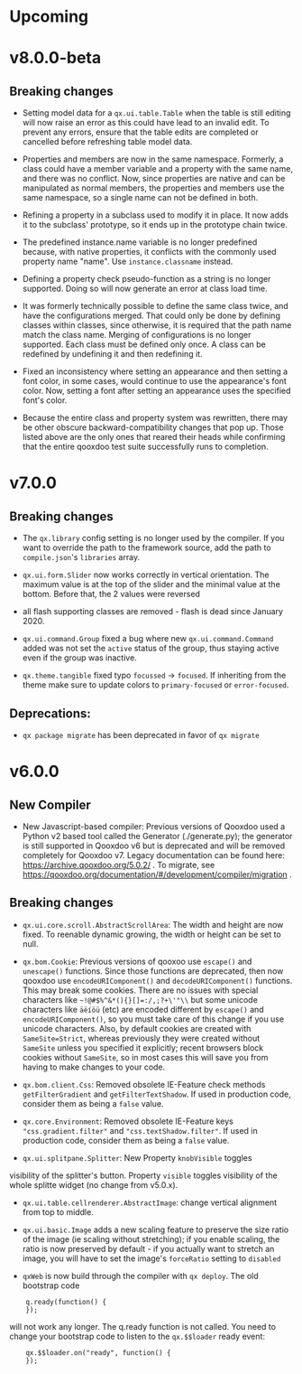 # Upcoming

# v8.0.0-beta

## Breaking changes

- Setting model data for a `qx.ui.table.Table` when the table is still editing will
now raise an error as this could have lead to an invalid edit. To prevent any errors, ensure
that the table edits are completed or cancelled before refreshing table model data.

- Properties and members are now in the same namespace. Formerly, a class could have a member variable and a property with the same name, and there was no conflict. Now, since properties are native and can be manipulated as normal members, the properties and members use the same namespace, so a single name can not be defined in both.

- Refining a property in a subclass used to modify it in place. It now adds it to the subclass' prototype, so it ends up in the prototype chain twice.

- The predefined instance.name variable is no longer predefined because, with native properties, it conflicts with the commonly used property name "name". Use `instance.classname` instead.

- Defining a property check pseudo-function as a string is no longer supported. Doing so will now generate an error at class load time.

- It was formerly technically possible to define the same class twice, and have the configurations merged. That could only be done by defining classes within classes, since otherwise, it is required that the path name match the class name. Merging of configurations is no longer supported. Each class must be defined only once. A class can be redefined by undefining it and then redefining it.

- Fixed an inconsistency where setting an appearance and then setting a font color, in some cases, would continue to use the appearance's font color. Now, setting a font after setting an appearance uses the specified font's color.

- Because the entire class and property system was rewritten, there may be other obscure backward-compatibility changes that pop up. Those listed above are the only ones that reared their heads while confirming that the entire qooxdoo test suite successfully runs to completion.

# v7.0.0

## Breaking changes

- The `qx.library` config setting is no longer used by the
compiler. If you want to override the path to the framework
source, add the path to `compile.json`'s `libraries` array.

- `qx.ui.form.Slider` now works correctly in vertical orientation.
The maximum value is at the top of the slider and the minimal value
at the bottom. Before that, the 2 values were reversed

- all flash supporting classes are removed - flash is dead since January 2020.

- `qx.ui.command.Group` fixed a bug where new `qx.ui.command.Command` added was
not set the `active` status of the group, thus staying active even if the group
was inactive.

- `qx.theme.tangible` fixed typo `focussed` -> `focused`. If inheriting from
the theme make sure to update colors to `primary-focused` or `error-focused`.

## Deprecations:

- `qx package migrate` has been deprecated in favor of `qx migrate`

# v6.0.0

## New Compiler

- New Javascript-based compiler: Previous versions of Qooxdoo used
a Python v2 based tool called the Generator (./generate.py); the
generator is still supported in Qooxdoo v6 but is deprecated and
will be removed completely for Qooxdoo v7. Legacy documentation can
be found here: https://archive.qooxdoo.org/5.0.2/ . To migrate, see
https://qooxdoo.org/documentation/#/development/compiler/migration .

## Breaking changes

- `qx.ui.core.scroll.AbstractScrollArea`: The width and height are now fixed.
    To reenable dynamic growing, the width or height can be set to null.

- `qx.bom.Cookie`: Previous versions of qooxoo use `escape()` and `unescape()`
functions. Since those functions are deprecated, then now qooxdoo use
`encodeURIComponent()` and `decodeURIComponent()` functions. This may
break some cookies. There are no issues with special characters like
`~!@#$%^&*(){}[]=:/,;?+\'"\\` but some unicode characters like `äëíöü`
(etc) are encoded different by `escape()` and `encodeURIComponent()`,
so you must take care of this change if you use unicode characters.
Also, by default cookies are created with `SameSite=Strict`, whereas
previously they were created without `SameSite` unless you specified
it explicitly; recent browsers block cookies without `SameSite`, so
in most cases this will save you from having to make changes to your
code.

- `qx.bom.client.Css`: Removed obsolete IE-Feature check
methods `getFilterGradient` and `getFilterTextShadow`. If used
in production code, consider them as being a `false` value.

- `qx.core.Environment`: Removed obsolete IE-Feature keys
`"css.gradient.filter"` and `"css.textShadow.filter"`. If used
in production code, consider them as being a `false` value.

- `qx.ui.splitpane.Splitter`: New Property `knobVisible` toggles

visibility of the splitter's button. Property `visible` toggles
visibility of the whole splitte widget (no change from v5.0.x).

- `qx.ui.table.cellrenderer.AbstractImage`: change vertical alignment from top to middle.

- `qx.ui.basic.Image` adds a new scaling feature to preserve the size ratio of the image (ie scaling without stretching); if you enable scaling, the ratio is now preserved by default - if you actually want to stretch an image, you will have to set the image's `forceRatio` setting to `disabled`

- `qxWeb` is now build through the compiler with `qx deploy`. The old bootstrap code
```
    q.ready(function() {
    });
```
will not work any longer. The q.ready function is not called. You need to change your bootstrap code to listen to the `qx.$$loader` ready event:
```
    qx.$$loader.on("ready", function() {
    });
```
